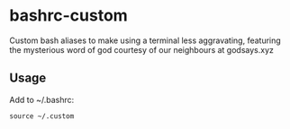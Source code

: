 # bashrc-custom

Custom bash aliases to make using a terminal less aggravating, featuring the mysterious word of god courtesy of our neighbours at godsays.xyz

## Usage

Add to ~/.bashrc:

```
source ~/.custom
```